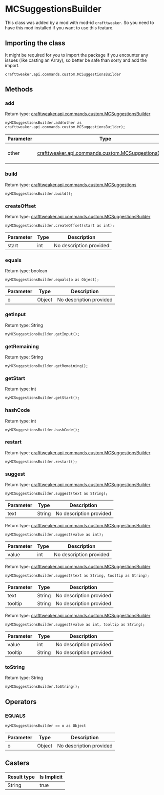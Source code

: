 # MCSuggestionsBuilder

This class was added by a mod with mod-id `crafttweaker`. So you need to have this mod installed if you want to use this feature.

## Importing the class
It might be required for you to import the package if you encounter any issues (like casting an Array), so better be safe than sorry and add the import.  
```zenscript
crafttweaker.api.commands.custom.MCSuggestionsBuilder
```

## Methods
### add

Return type: [crafttweaker.api.commands.custom.MCSuggestionsBuilder](/vanilla/api/commands/custom/MCSuggestionsBuilder)

```zenscript
myMCSuggestionsBuilder.add(other as crafttweaker.api.commands.custom.MCSuggestionsBuilder);
```

| Parameter | Type | Description |
|-----------|------|-------------|
| other | [crafttweaker.api.commands.custom.MCSuggestionsBuilder](/vanilla/api/commands/custom/MCSuggestionsBuilder) | No description provided |


### build

Return type: [crafttweaker.api.commands.custom.MCSuggestions](/vanilla/api/commands/custom/MCSuggestions)

```zenscript
myMCSuggestionsBuilder.build();
```

### createOffset

Return type: [crafttweaker.api.commands.custom.MCSuggestionsBuilder](/vanilla/api/commands/custom/MCSuggestionsBuilder)

```zenscript
myMCSuggestionsBuilder.createOffset(start as int);
```

| Parameter | Type | Description |
|-----------|------|-------------|
| start | int | No description provided |


### equals

Return type: boolean

```zenscript
myMCSuggestionsBuilder.equals(o as Object);
```

| Parameter | Type | Description |
|-----------|------|-------------|
| o | Object | No description provided |


### getInput

Return type: String

```zenscript
myMCSuggestionsBuilder.getInput();
```

### getRemaining

Return type: String

```zenscript
myMCSuggestionsBuilder.getRemaining();
```

### getStart

Return type: int

```zenscript
myMCSuggestionsBuilder.getStart();
```

### hashCode

Return type: int

```zenscript
myMCSuggestionsBuilder.hashCode();
```

### restart

Return type: [crafttweaker.api.commands.custom.MCSuggestionsBuilder](/vanilla/api/commands/custom/MCSuggestionsBuilder)

```zenscript
myMCSuggestionsBuilder.restart();
```

### suggest

Return type: [crafttweaker.api.commands.custom.MCSuggestionsBuilder](/vanilla/api/commands/custom/MCSuggestionsBuilder)

```zenscript
myMCSuggestionsBuilder.suggest(text as String);
```

| Parameter | Type | Description |
|-----------|------|-------------|
| text | String | No description provided |



Return type: [crafttweaker.api.commands.custom.MCSuggestionsBuilder](/vanilla/api/commands/custom/MCSuggestionsBuilder)

```zenscript
myMCSuggestionsBuilder.suggest(value as int);
```

| Parameter | Type | Description |
|-----------|------|-------------|
| value | int | No description provided |



Return type: [crafttweaker.api.commands.custom.MCSuggestionsBuilder](/vanilla/api/commands/custom/MCSuggestionsBuilder)

```zenscript
myMCSuggestionsBuilder.suggest(text as String, tooltip as String);
```

| Parameter | Type | Description |
|-----------|------|-------------|
| text | String | No description provided |
| tooltip | String | No description provided |



Return type: [crafttweaker.api.commands.custom.MCSuggestionsBuilder](/vanilla/api/commands/custom/MCSuggestionsBuilder)

```zenscript
myMCSuggestionsBuilder.suggest(value as int, tooltip as String);
```

| Parameter | Type | Description |
|-----------|------|-------------|
| value | int | No description provided |
| tooltip | String | No description provided |


### toString

Return type: String

```zenscript
myMCSuggestionsBuilder.toString();
```


## Operators
### EQUALS

```zenscript
myMCSuggestionsBuilder == o as Object
```

| Parameter | Type | Description |
|-----------|------|-------------|
| o | Object | No description provided |

## Casters

| Result type | Is Implicit |
|-------------|-------------|
| String | true |

